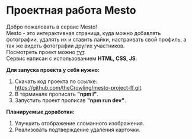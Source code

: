 # Проектная работа Mesto  
Добро пожаловать в сервис Mesto!  
Mesto - это интерактивная страница, куда можно добавлять фотографии, удалять их и ставить лайки, настраивать свой профиль, а так же видеть фотографии других участников.  
Посмотреть проект можно [тут](https://thecrowling.github.io/mesto-project-ff/).  
Сервис написан с использованием **HTML, CSS, JS**.  

**Для запуска проекта у себя нужно:**
1. Скачать код проекта по ссылке: https://github.com/theCrowling/mesto-project-ff.git.
2. В терминале прописать **"npm i"**.
3. Запустить проект прописав **"npm run dev"**.

**Планируемые доработки:**
1. Улучшить отображение сломанного изображения.
2. Реализовать подтверждение удаления карточки.
